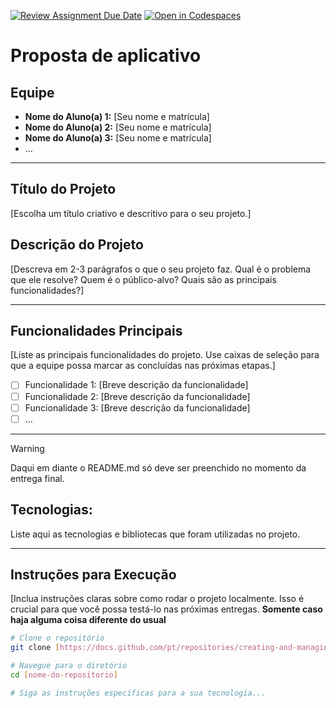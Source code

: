[![Review Assignment Due Date](https://classroom.github.com/assets/deadline-readme-button-22041afd0340ce965d47ae6ef1cefeee28c7c493a6346c4f15d667ab976d596c.svg)](https://classroom.github.com/a/AR7CADm8)
[![Open in Codespaces](https://classroom.github.com/assets/launch-codespace-2972f46106e565e64193e422d61a12cf1da4916b45550586e14ef0a7c637dd04.svg)](https://classroom.github.com/open-in-codespaces?assignment_repo_id=20915090)
# Proposta de aplicativo

## Equipe
* **Nome do Aluno(a) 1:** [Seu nome e matrícula]
* **Nome do Aluno(a) 2:** [Seu nome e matrícula]
* **Nome do Aluno(a) 3:** [Seu nome e matrícula]
* ...

---

## Título do Projeto
[Escolha um título criativo e descritivo para o seu projeto.]

## Descrição do Projeto
[Descreva em 2-3 parágrafos o que o seu projeto faz. Qual é o problema que ele resolve? Quem é o público-alvo? Quais são as principais funcionalidades?]

---

## Funcionalidades Principais
[Liste as principais funcionalidades do projeto. Use caixas de seleção para que a equipe possa marcar as concluídas nas próximas etapas.]

- [ ] Funcionalidade 1: [Breve descrição da funcionalidade]
- [ ] Funcionalidade 2: [Breve descrição da funcionalidade]
- [ ] Funcionalidade 3: [Breve descrição da funcionalidade]
- [ ] ...

---

> [!WARNING]
> Daqui em diante o README.md só deve ser preenchido no momento da entrega final.

##  Tecnologias: 
Liste aqui as tecnologias e bibliotecas que foram utilizadas no projeto.

---

## Instruções para Execução
[Inclua instruções claras sobre como rodar o projeto localmente. Isso é crucial para que você possa testá-lo nas próximas entregas. **Somente caso haja alguma coisa diferente do usual**

```bash
# Clone o repositório
git clone [https://docs.github.com/pt/repositories/creating-and-managing-repositories/about-repositories](https://docs.github.com/pt/repositories/creating-and-managing-repositories/about-repositories)

# Navegue para o diretório
cd [nome-do-repositorio]

# Siga as instruções específicas para a sua tecnologia...